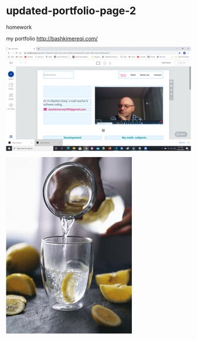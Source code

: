 # updated-portfolio-page-2
homework

 my portfolio  http://bashkimereqi.com/

![](assets/images/my%20portfolio.png)

![hippo](assets/images/discover%26share.gif)



